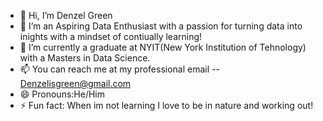 - 👋 Hi, I’m Denzel Green 
- 👀 I’m an Aspiring Data Enthusiast with a passion for turning data into inights with a mindset of contiually learning!
- 🌱 I’m currently a graduate at NYIT(New York Institution of Tehnology) with a Masters in Data Science. 
- 📫 You can reach me at my professional email -- Denzelisgreen@gmail.com 
- 😄 Pronouns:He/Him
- ⚡ Fun fact: When im not learning I love to be in nature and working out!

<!---
Dbreey123/Dbreey123 is a ✨ special ✨ repository because its `README.md` (this file) appears on your GitHub profile.
You can click the Preview link to take a look at your changes.
--->

